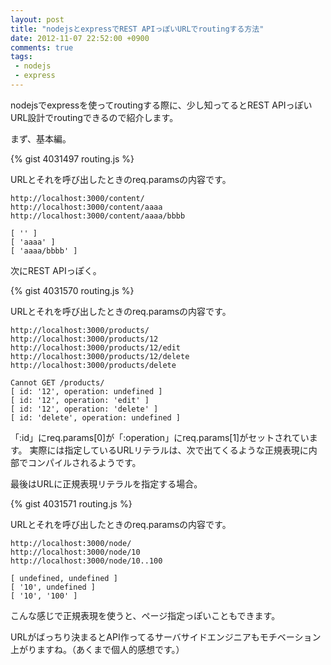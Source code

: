 ```yaml
---
layout: post
title: "nodejsとexpressでREST APIっぽいURLでroutingする方法"
date: 2012-11-07 22:52:00 +0900
comments: true
tags: 
 - nodejs
 - express
---
```


nodejsでexpressを使ってroutingする際に、少し知ってるとREST APIっぽいURL設計でroutingできるので紹介します。

<!-- more -->

まず、基本編。

{% gist 4031497 routing.js %}

URLとそれを呼び出したときのreq.paramsの内容です。

```
http://localhost:3000/content/
http://localhost:3000/content/aaaa
http://localhost:3000/content/aaaa/bbbb

[ '' ]
[ 'aaaa' ]
[ 'aaaa/bbbb' ]
```

次にREST APIっぽく。

{% gist 4031570 routing.js %}

URLとそれを呼び出したときのreq.paramsの内容です。

```
http://localhost:3000/products/
http://localhost:3000/products/12
http://localhost:3000/products/12/edit
http://localhost:3000/products/12/delete
http://localhost:3000/products/delete

Cannot GET /products/
[ id: '12', operation: undefined ]
[ id: '12', operation: 'edit' ]
[ id: '12', operation: 'delete' ]
[ id: 'delete', operation: undefined ]
```

「:id」にreq.params[0]が「:operation」にreq.params[1]がセットされています。
実際には指定しているURLリテラルは、次で出てくるような正規表現に内部でコンパイルされるようです。

最後はURLに正規表現リテラルを指定する場合。

{% gist 4031571 routing.js %}

URLとそれを呼び出したときのreq.paramsの内容です。

```
http://localhost:3000/node/
http://localhost:3000/node/10
http://localhost:3000/node/10..100

[ undefined, undefined ]
[ '10', undefined ]
[ '10', '100' ]
```

こんな感じで正規表現を使うと、ページ指定っぽいこともできます。

URLがばっちり決まるとAPI作ってるサーバサイドエンジニアもモチベーション上がりますね。（あくまで個人的感想です。）